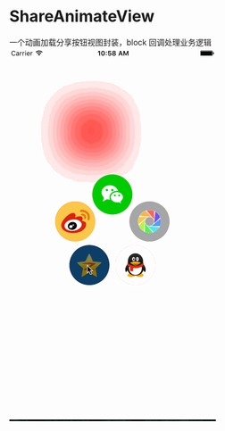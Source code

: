 # ShareAnimateView
一个动画加载分享按钮视图封装，block 回调处理业务逻辑
![分享效果图](https://github.com/zero-zql/ShareAnimateView/blob/master/Untitled11.gif?raw=true)